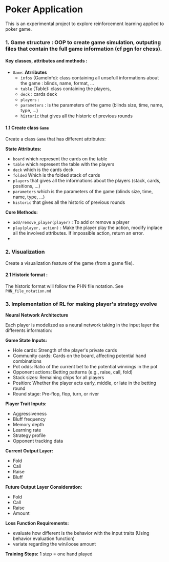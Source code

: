 # Poker Application
This is an experimental project to explore reinforcement learning applied to poker game.

### 1. Game structure : OOP to create game simulation, outputing files that contain the full game information (cf pgn for chess).

#### Key classes, attributes and methods :

- `Game`: 
    **Atrributes**
    - `infos` (GameInfo): class containing all unsefull informations about the game : blinds, name, format, ...
    - `table` (Table): class containing the players, 
    - `deck` : cards deck
    - `players` : 
    - `parameters` : is the parameters of the game (blinds size, time, name, type, ...)
    - `historic` that gives all the historic of previous rounds


#### 1.1 Create class `Game`
Create a class `Game` that has different attributes:

**State Attributes:**
- `board` which represent the cards on the table
- `table` which represent the table with the players
- `deck` which is the cards deck  
- `folded` Which is the folded stack of cards
- `players` that gives all the informations about the players (stack, cards, positions, ...)
- `parameters` which is the parameters of the game (blinds size, time, name, type, ...)
- `historic` that gives all the historic of previous rounds

**Core Methods:**
- `add/remove_player(player)` : To add or remove a player
- `play(player, action)` : Make the player play the action, modify inplace all the involved attributes. If impossible action, return an error.
- 

### 2. Visualization
Create a visualization feature of the game (from a game file).

#### 2.1 Historic format : 
The historic format will follow the PHN file notation. See `PHN_file_notation.md`

### 3. Implementation of RL for making player's strategy evolve

**Neural Network Architecture**

Each player is modelized as a neural network taking in the input layer the differents information:

**Game State Inputs:**
- Hole cards: Strength of the player's private cards
- Community cards: Cards on the board, affecting potential hand combinations
- Pot odds: Ratio of the current bet to the potential winnings in the pot
- Opponent actions: Betting patterns (e.g., raise, call, fold)
- Stack sizes: Remaining chips for all players
- Position: Whether the player acts early, middle, or late in the betting round
- Round stage: Pre-flop, flop, turn, or river

**Player Trait Inputs:**
- Aggressiveness
- Bluff frequency
- Memory depth
- Learning rate
- Strategy profile
- Opponent tracking data

**Current Output Layer:**
- Fold
- Call
- Raise
- Bluff

**Future Output Layer Consideration:**
- Fold
- Call
- Raise
- Amount

**Loss Function Requirements:**
- evaluate how different is the behavior with the input traits (Using behavior evaluation function)
- variate regarding the win/loose amount

**Training Steps:**
1 step = one hand played
